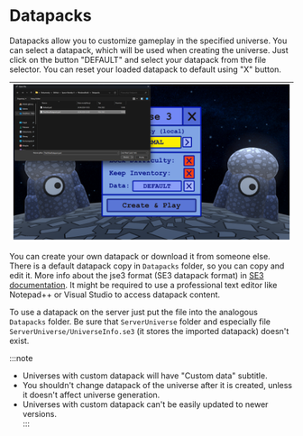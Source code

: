# Datapacks

Datapacks allow you to customize gameplay in the specified universe. You can select a datapack, which will be used
when creating the universe. Just click on the button "DEFAULT" and select your datapack from the file selector.
You can reset your loaded datapack to default using "X" button.

| ![SE3_image](../../static/img/pages/datapack1.png) |
| ----------------------------------------------- |

You can create your own datapack or download it from someone else. There is
a default datapack copy in `Datapacks` folder, so you can copy and edit it. More
info about the jse3 format (SE3 datapack format) in [SE3 documentation](/documentation).
It might be required to use a professional text editor like Notepad++ or Visual Studio to access
datapack content.  

To use a datapack on the server just put the file into the analogous `Datapacks` folder.
Be sure that `ServerUniverse` folder and especially file `ServerUniverse/UniverseInfo.se3`
(it stores the imported datapack) doesn't exist.

:::note
- Universes with custom datapack will have "Custom data" subtitle.  
- You shouldn't change datapack of the universe after it is created, unless it doesn't affect universe generation.  
- Universes with custom datapack can't be easily updated to newer versions.  
:::
